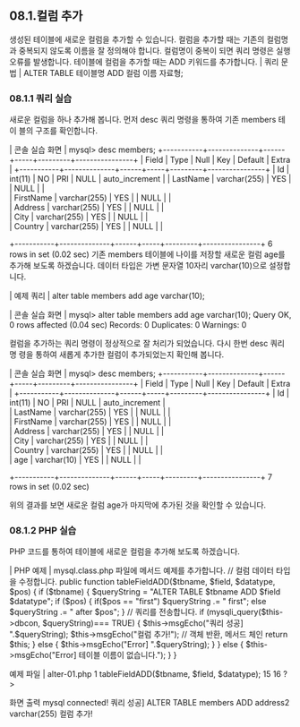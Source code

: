 
## 08.1.컬럼 추가 
생성된 테이블에 새로운 컬럼을 추가할 수 있습니다. 컬럼을 추가할 때는 기존의 컬럼명 과 중복되지 않도록 이름을 잘 정의해야 합니다. 컬럼명이 중복이 되면 쿼리 명령은 실행 오류를 발생합니다. 
테이블에 컬럼을 추가할 때는 ADD 키워드를 추가합니다. 
| 쿼리 문법 | 
ALTER TABLE 테이블명 ADD 컬럼 이름 자료형; 

### 08.1.1 쿼리 실습 
새로운 컬럼을 하나 추가해 봅니다. 먼저 desc 쿼리 명령을 통하여 기존 members 테이 
블의 구조를 확인합니다. 

| 콘솔 실습 화면 | 
mysql> desc members; +-----------+--------------+------+-----+---------+----------------+ | Field | Type | Null | Key | Default | Extra | +-----------+--------------+------+-----+---------+----------------+ | Id | int(11) | NO | PRI | NULL | auto_increment | 
| LastName | varchar(255) | YES |  | NULL  |  |  
| FirstName | varchar(255) | YES |  | NULL  |  |  
| Address  | varchar(255) | YES |  | NULL  |  |  
| City  | varchar(255) | YES |  | NULL  |  |  
| Country  | varchar(255) | YES |  | NULL  |  |  

+-----------+--------------+------+-----+---------+----------------+ 6 rows in set (0.02 sec) 
기존 members 테이블에 나이를 저장할 새로운 컬럼 age를 추가해 보도록 하겠습니다. 데이터 타입은 가변 문자열 10자리 varchar(10)으로 설정합니다. 

| 예제 쿼리 | 
alter table members add age varchar(10); 

| 콘솔 실습 화면 | 
mysql> alter table members add age varchar(10); Query OK, 0 rows affected (0.04 sec) Records: 0 Duplicates: 0 Warnings: 0 

컬럼을 추가하는 쿼리 명령이 정상적으로 잘 처리가 되었습니다. 다시 한번 desc 쿼리 명 
령을 통하여 새롭게 추가한 컬럼이 추가되었는지 확인해 봅니다. 

| 콘솔 실습 화면 | 
mysql> desc members; +-----------+--------------+------+-----+---------+----------------+ | Field | Type | Null | Key | Default | Extra | +-----------+--------------+------+-----+---------+----------------+ 
| Id  | int(11)  | NO  | PRI | NULL   | auto_increment |  
| LastName | varchar(255) | YES  |  | NULL  |  |  
| FirstName | varchar(255) | YES  |  | NULL  |  |  
| Address  | varchar(255) | YES  |  | NULL  |  |  
| City   | varchar(255) | YES  |  | NULL  |  |  
| Country  | varchar(255) | YES  |  | NULL  |  |  
| age  | varchar(10) | YES  |  | NULL  |  |  

+-----------+--------------+------+-----+---------+----------------+ 7 rows in set (0.02 sec) 

위의 결과를 보면 새로운 컬럼 age가 마지막에 추가된 것을 확인할 수 있습니다. 

### 08.1.2 PHP 실습 
PHP 코드를 통하여 테이블에 새로운 컬럼을 추가해 보도록 하겠습니다. 

| PHP 예제 | 
mysql.class.php 파일에 메서드 예제를 추가합니다. 
// 컬럼 데이터 타입을 수정합니다. public function tableFieldADD($tbname, $field, $datatype, $pos) 
{ 
if ($tbname) { $queryString = "ALTER TABLE $tbname ADD $field $datatype"; if ($pos) { 
if($pos == "first") $queryString .= " first"; else $queryString .= " after $pos"; } 
// 쿼리를 전송합니다. 
if (mysqli_query($this->dbcon, $queryString)=== TRUE) { $this->msgEcho("쿼리 성공] ".$queryString); $this->msgEcho("컬럼 추가!"); 
// 객체 반환, 메서드 체인 return $this; 
} else { $this->msgEcho("Error] ".$queryString); } 
} else { $this->msgEcho("Error] 테이블 이름이 없습니다."); } } 

예제 파일 | alter-01.php 
1 <?php 2 3 include "dbinfo.php"; 4 include "mysql.class.php"; 5 6 // ++ Mysqli DB 연결. 7 $db = new JinyMysql(); 8 9 $tbname = "members"; 10 $field = "address2"; 
11  $datatype = "varchar(255)";  
12  
13  // 필드를 추가합니다.  
14  $db->tableFieldADD($tbname, $field, $datatype);  
15  
16  ?>  

화면 출력 
mysql connected! 쿼리 성공] ALTER TABLE members ADD address2 varchar(255) 컬럼 추가! 
